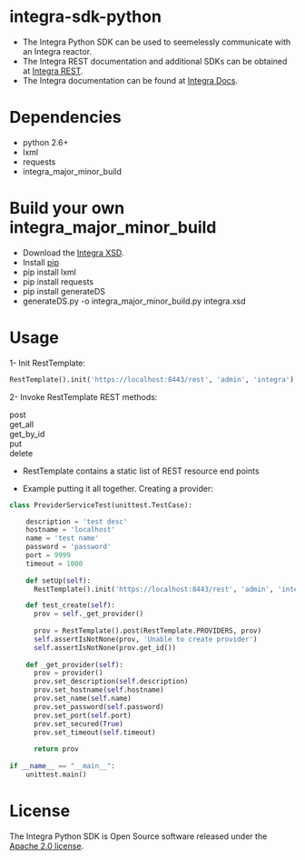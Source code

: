 # integra-sdk-python

- The Integra Python SDK can be used to seemelessly communicate with an Integra reactor.
- The Integra REST documentation and additional SDKs can be obtained at [Integra REST](http://docs.emitrom.com/docs/integra/1.0.0/downloads.html).
- The Integra documentation can be found at [Integra Docs](http://wiki.emitrom.com/wiki/index.php/Integra).

# Dependencies

- python 2.6+
- lxml
- requests
- integra_major_minor_build

# Build your own integra_major_minor_build

- Download the [Integra XSD](http://docs.emitrom.com/docs/integra/1.0.0/ns0.xsd).
- Install [pip](https://pip.pypa.io/en/latest/)
- pip install lxml
- pip install requests
- pip install generateDS
- generateDS.py -o integra_major_minor_build.py integra.xsd
 
# Usage

1- Init RestTemplate:

```python
RestTemplate().init('https://localhost:8443/rest', 'admin', 'integra')
```

2- Invoke RestTemplate REST methods:

post  
get_all  
get_by_id  
put  
delete  

- RestTemplate contains a static list of REST resource end points

- Example putting it all together. Creating a provider:

```python
class ProviderServiceTest(unittest.TestCase):

    description = 'test desc'
    hostname = 'localhost'
    name = 'test name'
    password = 'password'
    port = 9999
    timeout = 1000
    
    def setUp(self):
      RestTemplate().init('https://localhost:8443/rest', 'admin', 'integra')

    def test_create(self):
      prov = self._get_provider()
        
      prov = RestTemplate().post(RestTemplate.PROVIDERS, prov)
      self.assertIsNotNone(prov, 'Unable to create provider')
      self.assertIsNotNone(prov.get_id())
      
    def _get_provider(self):
      prov = provider()
      prov.set_description(self.description)
      prov.set_hostname(self.hostname)
      prov.set_name(self.name)
      prov.set_password(self.password)
      prov.set_port(self.port)
      prov.set_secured(True)
      prov.set_timeout(self.timeout)
      
      return prov
      
if __name__ == "__main__":
    unittest.main()
```

# License

The Integra Python SDK is Open Source software released under the [Apache 2.0 license](http://www.apache.org/licenses/LICENSE-2.0.html).
